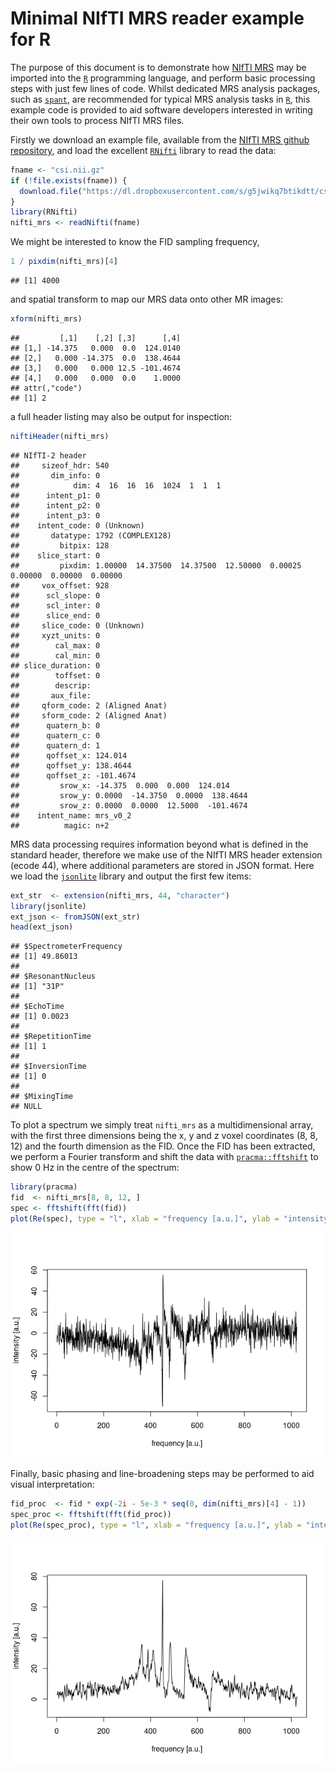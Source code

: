 Minimal NIfTI MRS reader example for R
================

The purpose of this document is to demonstrate how [NIfTI
MRS](https://docs.google.com/document/d/1tC4ugzGUPLoqHRGrWvOcGCuCh_Dogx_uu0cxKub0EsM/edit?usp=sharing)
may be imported into the [`R`](https://www.r-project.org/) programming
language, and perform basic processing steps with just few lines of
code. Whilst dedicated MRS analysis packages, such as
[`spant`](https://martin3141.github.io/spant/), are recommended for
typical MRS analysis tasks in [`R`](https://www.r-project.org/), this
example code is provided to aid software developers interested in
writing their own tools to process NIfTI MRS files.

Firstly we download an example file, available from the [NIfTI MRS
github repository](https://github.com/wexeee/mrs_nifti_standard), and
load the excellent [`RNifti`](https://github.com/jonclayden/RNifti)
library to read the data:

``` r
fname <- "csi.nii.gz"
if (!file.exists(fname)) {
  download.file("https://dl.dropboxusercontent.com/s/g5jwikq7btikdtt/csi.nii.gz?dl=0", mode = "wb", fname)
}
library(RNifti)
nifti_mrs <- readNifti(fname)
```

We might be interested to know the FID sampling frequency,

``` r
1 / pixdim(nifti_mrs)[4]
```

    ## [1] 4000

and spatial transform to map our MRS data onto other MR images:

``` r
xform(nifti_mrs)
```

    ##         [,1]    [,2] [,3]      [,4]
    ## [1,] -14.375   0.000  0.0  124.0140
    ## [2,]   0.000 -14.375  0.0  138.4644
    ## [3,]   0.000   0.000 12.5 -101.4674
    ## [4,]   0.000   0.000  0.0    1.0000
    ## attr(,"code")
    ## [1] 2

a full header listing may also be output for inspection:

``` r
niftiHeader(nifti_mrs)
```

    ## NIfTI-2 header
    ##     sizeof_hdr: 540
    ##       dim_info: 0
    ##            dim: 4  16  16  16  1024  1  1  1
    ##      intent_p1: 0
    ##      intent_p2: 0
    ##      intent_p3: 0
    ##    intent_code: 0 (Unknown)
    ##       datatype: 1792 (COMPLEX128)
    ##         bitpix: 128
    ##    slice_start: 0
    ##         pixdim: 1.00000  14.37500  14.37500  12.50000  0.00025  0.00000  0.00000  0.00000
    ##     vox_offset: 928
    ##      scl_slope: 0
    ##      scl_inter: 0
    ##      slice_end: 0
    ##     slice_code: 0 (Unknown)
    ##     xyzt_units: 0
    ##        cal_max: 0
    ##        cal_min: 0
    ## slice_duration: 0
    ##        toffset: 0
    ##        descrip: 
    ##       aux_file: 
    ##     qform_code: 2 (Aligned Anat)
    ##     sform_code: 2 (Aligned Anat)
    ##      quatern_b: 0
    ##      quatern_c: 0
    ##      quatern_d: 1
    ##      qoffset_x: 124.014
    ##      qoffset_y: 138.4644
    ##      qoffset_z: -101.4674
    ##         srow_x: -14.375  0.000  0.000  124.014
    ##         srow_y: 0.0000  -14.3750  0.0000  138.4644
    ##         srow_z: 0.0000  0.0000  12.5000  -101.4674
    ##    intent_name: mrs_v0_2
    ##          magic: n+2

MRS data processing requires information beyond what is defined in the
standard header, therefore we make use of the NIfTI MRS header extension
(ecode 44), where additional parameters are stored in JSON format. Here
we load the [`jsonlite`](https://arxiv.org/abs/1403.2805) library and
output the first few items:

``` r
ext_str  <- extension(nifti_mrs, 44, "character")
library(jsonlite)
ext_json <- fromJSON(ext_str)
head(ext_json)
```

    ## $SpectrometerFrequency
    ## [1] 49.86013
    ## 
    ## $ResonantNucleus
    ## [1] "31P"
    ## 
    ## $EchoTime
    ## [1] 0.0023
    ## 
    ## $RepetitionTime
    ## [1] 1
    ## 
    ## $InversionTime
    ## [1] 0
    ## 
    ## $MixingTime
    ## NULL

To plot a spectrum we simply treat `nifti_mrs` as a multidimensional
array, with the first three dimensions being the x, y and z voxel
coordinates (8, 8, 12) and the fourth dimension as the FID. Once the FID
has been extracted, we perform a Fourier transform and shift the data
with
[`pracma::fftshift`](https://cran.r-project.org/web/packages/pracma/index.html)
to show 0 Hz in the centre of the spectrum:

``` r
library(pracma)
fid  <- nifti_mrs[8, 8, 12, ]
spec <- fftshift(fft(fid))
plot(Re(spec), type = "l", xlab = "frequency [a.u.]", ylab = "intensity [a.u.]")
```

![](README_files/figure-gfm/unnamed-chunk-1-1.png)<!-- -->

Finally, basic phasing and line-broadening steps may be performed to aid
visual interpretation:

``` r
fid_proc  <- fid * exp(-2i - 5e-3 * seq(0, dim(nifti_mrs)[4] - 1))
spec_proc <- fftshift(fft(fid_proc))
plot(Re(spec_proc), type = "l", xlab = "frequency [a.u.]", ylab = "intensity [a.u.]")
```

![](README_files/figure-gfm/unnamed-chunk-2-1.png)<!-- -->
